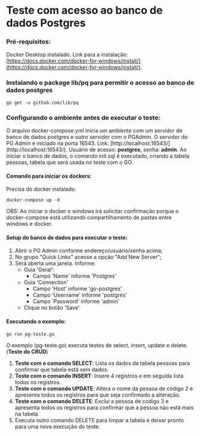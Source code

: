 # Teste com acesso ao banco de dados Postgres

### Pré-requisitos:
Docker Desktop instalado. Link para a instalação: [https://docs.docker.com/docker-for-windows/install/](https://docs.docker.com/docker-for-windows/install/).

### Instalando o package lib/pq para permitir o acesso ao banco de dados postgres
```
go get -u github.com/lib/pq
```

### Configurando o ambiente antes de executar o teste:

O arquivo docker-compose.yml inicia um ambiente com um servidor de banco de dados postgres e outro servidor com o PGAdmin.
O servidor do PG Admin é iniciado na porta 16543. Link: [http://localhost:16543/] (http://localhost:16543/). Usuário de acesso: **postgres**, senha: **admin**.
Ao iniciar o banco de dados, o comando init.sql é executado, criando a tabela pessoas, tabela que será usada no teste com o GO.

#### Comando para iniciar os dockers:
Precisa do docker instalado.
```
docker-compose up -d
```
OBS: Ao iniciar o docker o windows irá solicitar confirmação porque o docker-compose está utilizando compartilhamento de pastas entre windows e docker.

#### Setup do banco de dados para executar o teste:
1. Abrir o PG Admin conforme endereço/usuário/senha acima;
2. No grupo "Quick Links" acesse a opção "Add New Server";
3. Será aberta uma janela. Informe:
    - Guia 'Geral':
        - Campo 'Name' informe 'Postgres'
    - Guia 'Connection'
        - Campo 'Host' informe 'go-postgres'
        - Campo 'Username' informe 'postgres'
        - Campo 'Password' informe 'admin'
    - Clique no botão 'Save'

#### Executando o exemplo:
```
go run pg-teste.go
```
O exemplo (pg-teste.go) executa testes de select, insert, update e delete. (**Teste do CRUD**)
1. **Teste com o comando SELECT**: Lista os dados da tabela pessoas para confirmar que tabela está sem dados.
2. **Teste com o comando INSERT**: Insere 4 registros e em seguida lista todos os registros.
3. **Teste com o comando UPDATE**: Altera o nome da pessoa de código 2 e apresenta todos os registros para que seja confirmado a alteração.
4. **Teste com o comando DELETE**: Exclui a pessoa de codigo 3 e apresenta todos os registros para confirmar que a pessoa não está mais na tabela.
5. Executa outro comando DELETE para limpar a tabela e deixar pronto para uma nova execução do teste.
